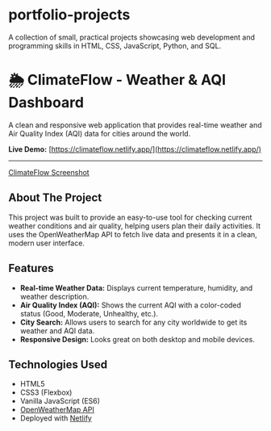 # portfolio-projects
A collection of small, practical projects showcasing web development and programming skills in HTML, CSS, JavaScript, Python, and SQL.
# 🌦️ ClimateFlow - Weather & AQI Dashboard

A clean and responsive web application that provides real-time weather and Air Quality Index (AQI) data for cities around the world.

**Live Demo:** [https://climateflow.netlify.app/](https://climateflow.netlify.app/)

---

[ClimateFlow Screenshot](climate_img.png)

## About The Project

This project was built to provide an easy-to-use tool for checking current weather conditions and air quality, helping users plan their daily activities. It uses the OpenWeatherMap API to fetch live data and presents it in a clean, modern user interface.

## Features

* **Real-time Weather Data:** Displays current temperature, humidity, and weather description.
* **Air Quality Index (AQI):** Shows the current AQI with a color-coded status (Good, Moderate, Unhealthy, etc.).
* **City Search:** Allows users to search for any city worldwide to get its weather and AQI data.
* **Responsive Design:** Looks great on both desktop and mobile devices.

## Technologies Used

* HTML5
* CSS3 (Flexbox)
* Vanilla JavaScript (ES6)
* [OpenWeatherMap API](https://openweathermap.org/api)
* Deployed with [Netlify](https://www.netlify.com/)
